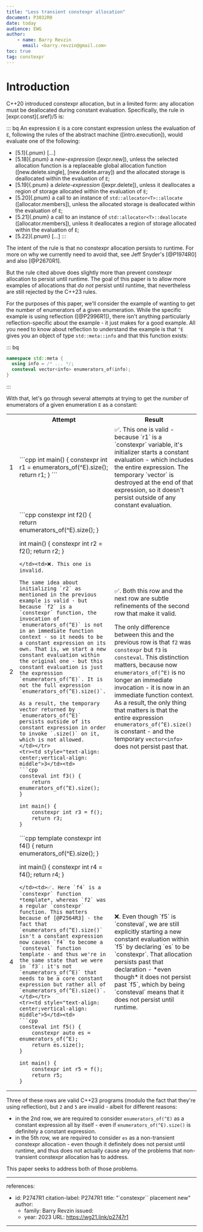 ```yaml
---
title: "Less transient constexpr allocation"
document: P3032R0
date: today
audience: EWG
author:
    - name: Barry Revzin
      email: <barry.revzin@gmail.com>
toc: true
tag: constexpr
---
```


# Introduction

C++20 introduced constexpr allocation, but in a limited form: any allocation must be deallocated during constant evaluation. Specifically, the rule in [expr.const]{.sref}/5 is:

::: bq
An expression `E` is a core constant expression unless the evaluation of `E`, following the rules of the abstract machine ([intro.execution]), would evaluate one of the following:

* [5.1]{.pnum} [...]
* [5.18]{.pnum} a *new-expression* ([expr.new]), unless the selected allocation function is a replaceable global allocation function ([new.delete.single], [new.delete.array]) and the allocated storage is deallocated within the evaluation of `E`;
* [5.19]{.pnum} a *delete-expression* ([expr.delete]), unless it deallocates a region of storage allocated within the evaluation of `E`;
* [5.20]{.pnum} a call to an instance of `std​::​allocator<T>​::​allocate` ([allocator.members]), unless the allocated storage is deallocated within the evaluation of `E`;
* [5.21]{.pnum} a call to an instance of `std​::​allocator<T>​::​deallocate` ([allocator.members]), unless it deallocates a region of storage allocated within the evaluation of `E`;
* [5.22]{.pnum} [...]
:::

The intent of the rule is that no constexpr allocation persists to runtime. For more on why we currently need to avoid that, see Jeff Snyder's [@P1974R0] and also [@P2670R1].

But the rule cited above does slightly more than prevent constexpr allocation to persist until runtime. The goal of this paper is to allow more examples of allocations that _do not_ persist until runtime, that nevertheless are still rejected by the C++23 rules.

For the purposes of this paper, we'll consider the example of wanting to get the number of enumerators of a given enumeration. While the specific example is using reflection ([@P2996R1]), there isn't anything particularly reflection-specific about the example - it just makes for a good example. All you need to know about reflection to understand the example is that `^E` gives you an object of type `std::meta::info` and that this function exists:

::: bq
```cpp
namespace std::meta {
  using info = /* ... */;
  consteval vector<info> enumerators_of(info);
}
```
:::

With that, let's go through several attempts at trying to get the _number_ of enumerators of a given enumeration `E` as a constant:

<table>
<tr><th/><th>Attempt</th><th>Result</th></tr>
<tr><td style="text-align: center;vertical-align: middle">1</td><td>
```cpp
int main() {
    constexpr int r1 = enumerators_of(^E).size();
    return r1;
}
```
</td><td>✅. This one is valid - because `r1` is a `constexpr` variable, it's initializer starts a constant evaluation - which includes the entire expression.
The temporary `vector` is destroyed at the end of that expression, so it doesn't persist outside of any constant evaluation.
</td></tr>
<tr><td style="text-align: center;vertical-align: middle">2</td><td>
```cpp
constexpr int f2() {
    return enumerators_of(^E).size();
}

int main() {
    constexpr int r2 = f2();
    return r2;
}
```
</td><td>❌. This one is invalid.

The same idea about initializing `r2` as mentioned in the previous example is valid - but because `f2` is a `constexpr` function, the invocation of `enumerators_of(^E)` is not in an immediate function context - so it needs to be a constant expression on its own. That is, we start a new constant evaluation within the original one - but this constant evaluation is just the expression `enumerators_of(^E)`. It is not the full expression `enumerators_of(^E).size()`.

As a result, the temporary vector returned by `enumerators_of(^E)` persists outside of its constant expression in order to invoke `.size()` on it, which is not allowed.
</td></tr>
<tr><td style="text-align: center;vertical-align: middle">3</td><td>
```cpp
consteval int f3() {
    return enumerators_of(^E).size();
}

int main() {
    constexpr int r3 = f();
    return r3;
}
```
</td><td>✅. Both this row and the next row are subtle refinements of the second row that make it valid.

The only difference between this and the previous row is that `f2` was `constexpr` but `f3` is `consteval`. This distinction matters, because now `enumerators_of(^E)` is no longer an immediate invocation - it is now in an immediate function context. As a result, the only thing that matters is that the entire expression `enumerators_of(^E).size()` is constant - and the temporary `vector<info>` does not persist past that.
</td></tr>
<tr><td style="text-align: center;vertical-align: middle">4</td><td>
```cpp
template<class E> constexpr int f4()
{
    return enumerators_of(^E).size();
}

int main()
{
    constexpr int r4 = f4<E>();
    return r4;
}
```
</td><td>✅. Here `f4` is a `constexpr` function *template*, whereas `f2` was a regular `constexpr` function. This matters because of [@P2564R3] - the fact that `enumerators_of(^E).size()` isn't a constant expression now causes `f4` to become a `consteval` function template - and thus we're in the same state that we were in `f3`: it's not `enumerators_of(^E)` that needs to be a core constant expression but rather all of `enumerators_of(^E).size()`.
</td></tr>
<tr><td style="text-align: center;vertical-align: middle">5</td><td>
```cpp
consteval int f5() {
    constexpr auto es = enumerators_of(^E);
    return es.size();
}

int main() {
    constexpr int r5 = f();
    return r5;
}
```
</td><td>❌. Even though `f5` is `consteval`, we are still explicitly starting a new constant evaluation within `f5` by declaring `es` to be `constexpr`. That allocation persists past that declaration - *even though* it does not persist past `f5`, which by being `consteval` means that it does not persist until runtime.
</td></tr>
</table>

Three of these rows are valid C++23 programs (modulo the fact that they're using reflection), but `2` and `5` are invalid - albeit for different reasons:

* in the 2nd row, we are required to consider `enumerators_of(^E)` as a constant expression all by itself - even if `enumerators_of(^E).size()` is definitely a constant expression.
* in the 5th row, we are required to consider `es` as a non-transient constexpr allocation - even though it definitely does not persist until runtime, and thus does not actually cause any of the problems that non-transient constexpr allocation has to address.

This paper seeks to address both of those problems.

---
references:
  - id: P2747R1
    citation-label: P2747R1
    title: "`constexpr`` placement new"
    author:
      - family: Barry Revzin
    issued:
      - year: 2023
    URL: https://wg21.link/p2747r1
---
